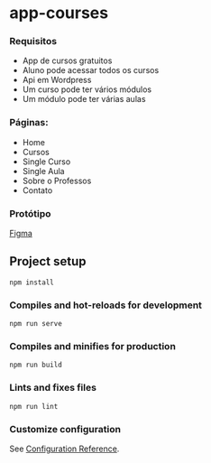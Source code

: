 # app-courses

### Requisitos

- App de cursos gratuitos
- Aluno pode acessar todos os cursos
- Api em Wordpress
- Um curso pode ter vários módulos
- Um módulo pode ter várias aulas

### Páginas:
- Home
- Cursos 
- Single Curso
- Single Aula
- Sobre o Professos
- Contato
### Protótipo
[Figma](https://www.figma.com/file/rIJ0PzB3NSU1S8HIHRIz7R/App-Courses?node-id=3%3A3)

## Project setup
```
npm install
```

### Compiles and hot-reloads for development
```
npm run serve
```

### Compiles and minifies for production
```
npm run build
```

### Lints and fixes files
```
npm run lint
```

### Customize configuration
See [Configuration Reference](https://cli.vuejs.org/config/).
